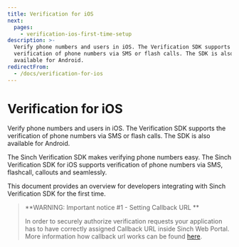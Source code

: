 ```yaml
---
title: Verification for iOS
next:
  pages:
    - verification-ios-first-time-setup
description: >-
  Verify phone numbers and users in iOS. The Verification SDK supports the
  verification of phone numbers via SMS or flash calls. The SDK is also
  available for Android.
redirectFrom:
  - /docs/verification-for-ios
---
```

# Verification for iOS

Verify phone numbers and users in iOS. The Verification SDK supports the verification of phone numbers via SMS or flash calls. The SDK is also available for Android.

The Sinch Verification SDK makes verifying phone numbers easy. The Sinch Verification SDK for iOS supports verification of phone numbers via SMS, flashcall, callouts and seamlessly.

This document provides an overview for developers integrating with Sinch Verification SDK for the first time.

> \*\*WARNING: Important notice #1 - Setting Callback URL \*\*
>
> In order to securely authorize verification requests your application has to have correctly assigned Callback URL inside Sinch Web Portal. More information how callback url works can be found [here](https://developers.sinch.com/docs/verification-rest-callback-api).
